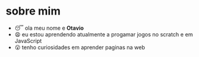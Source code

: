 # sobre mim
- :sleeping: ola meu nome e **Otavio**
- :weary: eu estou aprendendo atualmente a progamar jogos no scratch e em JavaScript
- :open_mouth: tenho curiosidades em aprender paginas na web
